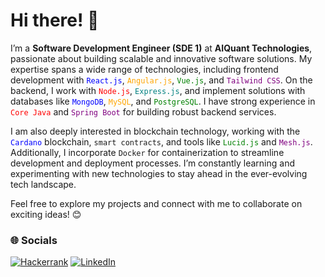 <!--![Profile Banner](https://github.com/berasumit611/berasumit611/assets/86337318/ccaf3c0f-5997-4f2c-8abc-9702ec53d118)-->
<!--![Profile Banner](https://github.com/berasumit611/berasumit611/assets/86337318/4e518b19-7e30-4a49-bcb2-a2b4eb45479f)-->
<!-- ![Follow Me](https://github.com/user-attachments/assets/1351a4fe-d044-4a11-a960-306ccba57ccc)
## 💫 About Me

<p align="justify">
Welcome to my GitHub profile! I am an enthusiastic Software developer with a strong foundation in Java, SQL, and web technologies. I have recently undergone a Full Stack Java Development course and am eager to apply skills in a dynamic development environment.
</p>

## ✨ Now

- Java full-stack development trainee  at **Jspiders Kolkata**
- Graduate from **MCKV Institute of Engineering** pursuing Bachelors in **Electrical Engineering**
- Building **Full-stack application using Java technologies**
- Learning and exploring  **Java full-stack**
- Looking for **Entry-level software engineering/development jobs** (open to all options)

## 🎯 Skills

- **Core Java**: OOPS Concepts, Exception Handling, Collection Framework
- **Advanced Java**: JDBC, Hibernate
- **SQL**: RDBMS Concepts, Query Writing, DDL, DML, TCL, DCL
- **Web Technologies**: HTML, CSS, JavaScript, Responsive Design
- **SDLC**: SDLC Models, Agile Methodology
- **Development Tools**: GIT, GitHub, PostgreSQL, Maven, Eclipse, VS Code, Netlify



<!--
## 👨‍💻 GitHub Stats:

<table>
  <tr>
    <td><a href="https://github-readme-streak-stats.herokuapp.com/?user=berasumit611&theme=dark&hide_border=true">
      <img src="https://github-readme-streak-stats.herokuapp.com/?user=berasumit611&theme=dark&hide_border=true" alt="berasumit611's Streak">
    </a></td>
    <td><a href="https://github.com/berasumit611">
      <img src="https://github-readme-stats.vercel.app/api/top-langs/?username=berasumit611&theme=dark&show_icons=true&hide_border=true&layout=compact" alt="berasumit611's Top Languages">
    </a></td>
  </tr>
</table> 
-->
# Hi there! 👋  

I’m a **Software Development Engineer (SDE 1)** at **AIQuant Technologies**, passionate about building scalable and innovative software solutions. My expertise spans a wide range of technologies, including frontend development with <span style="color:blue">`React.js`</span>, <span style="color:orange">`Angular.js`</span>, <span style="color:green">`Vue.js`</span>, and <span style="color:purple">`Tailwind CSS`</span>. On the backend, I work with <span style="color:red">`Node.js`</span>, <span style="color:teal">`Express.js`</span>, and implement solutions with databases like <span style="color:blue">`MongoDB`</span>, <span style="color:orange">`MySQL`</span>, and <span style="color:green">`PostgreSQL`</span>. I have strong experience in <span style="color:red">`Core Java`</span> and <span style="color:purple">`Spring Boot`</span> for building robust backend services.  

I am also deeply interested in blockchain technology, working with the <span style="color:blue">`Cardano`</span> blockchain, `smart contracts`, and tools like <span style="color:green">`Lucid.js`</span> and <span style="color:purple">`Mesh.js`</span>. Additionally, I incorporate `Docker` for containerization to streamline development and deployment processes. I’m constantly learning and experimenting with new technologies to stay ahead in the ever-evolving tech landscape.  

Feel free to explore my projects and connect with me to collaborate on exciting ideas! 😊

 ### 🌐 Socials

[![Hackerrank](https://img.shields.io/badge/-Hackerrank-2EC866?style=for-the-badge&logo=HackerRank&logoColor=white)](https://www.hackerrank.com/berasumit611)
 [![LinkedIn](https://img.shields.io/badge/linkedin-%230077B5.svg?style=for-the-badge&logo=linkedin&logoColor=white)](https://linkedin.com/in/berasumit611)

<!--Thanks for visiting 🤍-->





    
  









<!-- Proudly created with GPRM ( https://gprm.itsvg.in ) -->




